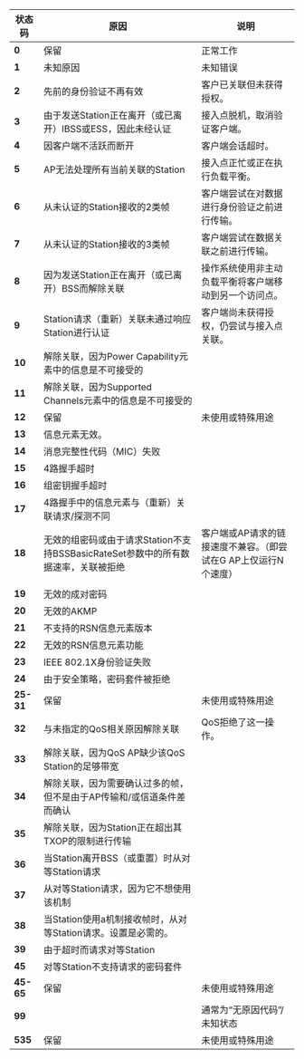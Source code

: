 | **状态码** | **原因**                                                                           | **说明**                                                        |
|------------|------------------------------------------------------------------------------------|-----------------------------------------------------------------|
| **0**      | 保留                                                                               | 正常工作                                                        |
| **1**      | 未知原因                                                                           | 未知错误                                                        |
| **2**      | 先前的身份验证不再有效                                                             | 客户已关联但未获得授权。                                        |
| **3**      | 由于发送Station正在离开（或已离开）IBSS或ESS，因此未经认证                         | 接入点脱机，取消验证客户端。                                    |
| **4**      | 因客户端不活跃而断开                                                               | 客户端会话超时。                                                |
| **5**      | AP无法处理所有当前关联的Station                                                    | 接入点正忙或正在执行负载平衡。                                  |
| **6**      | 从未认证的Station接收的2类帧                                                       | 客户端尝试在对数据进行身份验证之前进行传输。                    |
| **7**      | 从未认证的Station接收的3类帧                                                       | 客户端尝试在数据关联之前进行传输。                              |
| **8**      | 因为发送Station正在离开（或已离开）BSS而解除关联                                   | 操作系统使用非主动负载平衡将客户端移动到另一个访问点。          |
| **9**      | Station请求（重新）关联未通过响应Station进行认证                                   | 客户端尚未获得授权，仍尝试与接入点关联。                        |
| **10**     | 解除关联，因为Power Capability元素中的信息是不可接受的                             |                                                                 |
| **11**     | 解除关联，因为Supported Channels元素中的信息是不可接受的                           |                                                                 |
| **12**     | 保留                                                                               | 未使用或特殊用途                                                |
| **13**     | 信息元素无效。                                                                     |                                                                 |
| **14**     | 消息完整性代码（MIC）失败                                                          |                                                                 |
| **15**     | 4路握手超时                                                                        |                                                                 |
| **16**     | 组密钥握手超时                                                                     |                                                                 |
| **17**     | 4路握手中的信息元素与（重新）关联请求/探测不同                                     |                                                                 |
| **18**     | 无效的组密码或由于请求Station不支持BSSBasicRateSet参数中的所有数据速率，关联被拒绝 | 客户端或AP请求的链接速度不兼容。（即尝试在G AP上仅运行N个速度） |
|            |                                                                                    |                                                                 |
| **19**     | 无效的成对密码                                                                     |                                                                 |
| **20**     | 无效的AKMP                                                                         |                                                                 |
| **21**     | 不支持的RSN信息元素版本                                                            |                                                                 |
| **22**     | 无效的RSN信息元素功能                                                              |                                                                 |
| **23**     | IEEE 802.1X身份验证失败                                                            |                                                                 |
| **24**     | 由于安全策略，密码套件被拒绝                                                       |                                                                 |
| **25-31**  | 保留                                                                               | 未使用或特殊用途                                                |
| **32**     | 与未指定的QoS相关原因解除关联                                                      | QoS拒绝了这一操作。                                             |
| **33**     | 解除关联，因为QoS AP缺少该QoS Station的足够带宽                                    |                                                                 |
| **34**     | 解除关联，因为需要确认过多的帧，但不是由于AP传输和/或信道条件差而确认              |                                                                 |
| **35**     | 解除关联，因为Station正在超出其TXOP的限制进行传输                                  |                                                                 |
| **36**     | 当Station离开BSS（或重置）时从对等Station请求                                      |                                                                 |
| **37**     | 从对等Station请求，因为它不想使用该机制                                            |                                                                 |
| **38**     | 当Station使用a机制接收帧时，从对等Station请求。设置是必需的。                      |                                                                 |
| **39**     | 由于超时而请求对等Station                                                          |                                                                 |
| **45**     | 对等Station不支持请求的密码套件                                                    |                                                                 |
| **45-65**  | 保留                                                                               | 未使用或特殊用途                                                |
| **99**     |                                                                                    | 通常为“无原因代码”/未知状态                                     |
| **535**    | 保留                                                                               | 未使用或特殊用途                                                |
